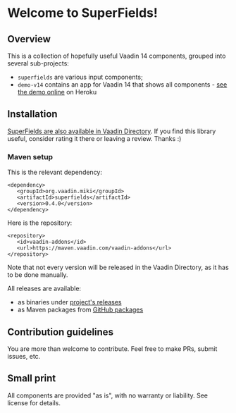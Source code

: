 # Welcome to SuperFields!

## Overview
This is a collection of hopefully useful Vaadin 14 components, grouped into several sub-projects:
* `superfields` are various input components;
* `demo-v14` contains an app for Vaadin 14 that shows all components - [see the demo online](https://superfields.herokuapp.com/) on Heroku

## Installation

[SuperFields are also available in Vaadin Directory](https://vaadin.com/directory/component/superfields). If you find this library useful, consider rating it there or leaving a review. Thanks :)

### Maven setup

This is the relevant dependency:
```
<dependency>
   <groupId>org.vaadin.miki</groupId>
   <artifactId>superfields</artifactId>
   <version>0.4.0</version>
</dependency>
```

Here is the repository:
```
<repository>
   <id>vaadin-addons</id>
   <url>https://maven.vaadin.com/vaadin-addons</url>
</repository>
```

Note that not every version will be released in the Vaadin Directory, as it has to be done manually.

All releases are available:
* as binaries under [project's releases](https://github.com/vaadin-miki/super-fields/releases)
* as Maven packages from [GitHub packages](https://github.com/vaadin-miki/super-fields/packages/177670)

## Contribution guidelines

You are more than welcome to contribute. Feel free to make PRs, submit issues, etc.

## Small print

All components are provided "as is", with no warranty or liability. See license for details.

